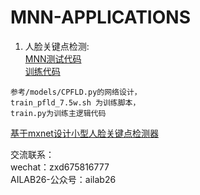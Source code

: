 # MNN-APPLICATIONS


1. 人脸关键点检测:  
[MNN测试代码](https://github.com/xindongzhang/MNN-APPLICATIONS/tree/master/applications/pfld-lite/mxnet/jni)  
[训练代码](https://github.com/ailab26/pfld-lite)
```
参考/models/CPFLD.py的网络设计，
train_pfld_7.5w.sh 为训练脚本，
train.py为训练主逻辑代码
```
[基于mxnet设计小型人脸关键点检测器](https://zhuanlan.zhihu.com/p/79701540)  

交流联系：   
wechat：zxd675816777  
AILAB26-公众号：ailab26
